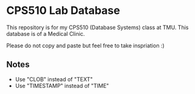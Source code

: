 # CPS510 Lab Database

This repository is for my CPS510 (Database Systems) class at TMU. This database is of a Medical Clinic.

Please do not copy and paste but feel free to take inspriation :)




## Notes

* Use "CLOB" instead of "TEXT"
* Use "TIMESTAMP" instead of "TIME"

